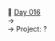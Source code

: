 :date: [Day 016](https://github.com/fernandocucci/100DaysOfPython/tree/main/Day%20016)  
-> <br/>
-> Project: ?